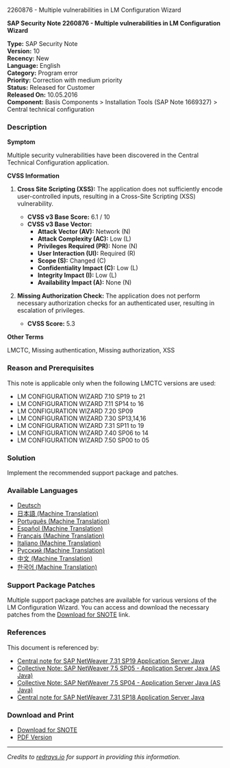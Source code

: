 2260876 - Multiple vulnerabilities in LM Configuration Wizard

**SAP Security Note 2260876 - Multiple vulnerabilities in LM Configuration Wizard**

**Type:** SAP Security Note  
**Version:** 10  
**Recency:** New  
**Language:** English  
**Category:** Program error  
**Priority:** Correction with medium priority  
**Status:** Released for Customer  
**Released On:** 10.05.2016  
**Component:** Basis Components > Installation Tools (SAP Note 1669327) > Central technical configuration

### Description

**Symptom**

Multiple security vulnerabilities have been discovered in the Central Technical Configuration application.

**CVSS Information**

1. **Cross Site Scripting (XSS):** The application does not sufficiently encode user-controlled inputs, resulting in a Cross-Site Scripting (XSS) vulnerability.
   
   - **CVSS v3 Base Score:** 6.1 / 10  
   - **CVSS v3 Base Vector:**
     - **Attack Vector (AV):** Network (N)
     - **Attack Complexity (AC):** Low (L)
     - **Privileges Required (PR):** None (N)
     - **User Interaction (UI):** Required (R)
     - **Scope (S):** Changed (C)
     - **Confidentiality Impact (C):** Low (L)
     - **Integrity Impact (I):** Low (L)
     - **Availability Impact (A):** None (N)

2. **Missing Authorization Check:** The application does not perform necessary authorization checks for an authenticated user, resulting in escalation of privileges.
   
   - **CVSS Score:** 5.3

**Other Terms**

LMCTC, Missing authentication, Missing authorization, XSS

### Reason and Prerequisites

This note is applicable only when the following LMCTC versions are used:

- LM CONFIGURATION WIZARD 7.10 SP19 to 21
- LM CONFIGURATION WIZARD 7.11 SP14 to 16
- LM CONFIGURATION WIZARD 7.20 SP09
- LM CONFIGURATION WIZARD 7.30 SP13,14,16
- LM CONFIGURATION WIZARD 7.31 SP11 to 19
- LM CONFIGURATION WIZARD 7.40 SP06 to 14
- LM CONFIGURATION WIZARD 7.50 SP00 to 05

### Solution

Implement the recommended support package and patches.

### Available Languages

- [Deutsch](https://me.sap.com/notes/0002260876/D)
- [日本語 (Machine Translation)](https://me.sap.com/notes/0002260876/J)
- [Português (Machine Translation)](https://me.sap.com/notes/0002260876/P)
- [Español (Machine Translation)](https://me.sap.com/notes/0002260876/S)
- [Français (Machine Translation)](https://me.sap.com/notes/0002260876/F)
- [Italiano (Machine Translation)](https://me.sap.com/notes/0002260876/I)
- [Русский (Machine Translation)](https://me.sap.com/notes/0002260876/R)
- [中文 (Machine Translation)](https://me.sap.com/notes/0002260876/1)
- [한국어 (Machine Translation)](https://me.sap.com/notes/0002260876/3)

### Support Package Patches

Multiple support package patches are available for various versions of the LM Configuration Wizard. You can access and download the necessary patches from the [Download for SNOTE](https://notesdownloads.sap.com/note/0040000018233402017) link.

### References

This document is referenced by:

- [Central note for SAP NetWeaver 7.31 SP19 Application Server Java](https://me.sap.com/notes/2373220)
- [Collective Note: SAP NetWeaver 7.5 SP05 - Application Server Java (AS Java)](https://me.sap.com/notes/2349047)
- [Collective Note: SAP NetWeaver 7.5 SP04 - Application Server Java (AS Java)](https://me.sap.com/notes/2285185)
- [Central note for SAP NetWeaver 7.31 SP18 Application Server Java](https://me.sap.com/notes/2305548)

### Download and Print

- [Download for SNOTE](https://notesdownloads.sap.com/note/0040000018233402017)
- [PDF Version](https://userapps.support.sap.com/sap/support/sfm/notes/print/0002260876?language=en-US&token=92807C78465F620A524C99ECF39CB57F)

---

*Credits to [redrays.io](https://redrays.io) for support in providing this information.*